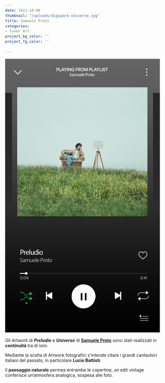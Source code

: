 ```yaml
---
date: 2021-10-06
thumbnail: "/uploads/digipack-universe.jpg"
title: Samuele Proto
categories:
- Cover Art
project_bg_color: ''
project_fg_color: ''

---
```

![](/uploads/samuele-spotify.jpg)

Gli Artwork di **_Preludio_** e **_Universe_** di **[Samuele Proto](https://instagram.com/samuele_proto?utm_medium=copy_link)** sono stati realizzati in **continuità** tra di loro. 

Mediante la scelta di Artwork fotografici s'intende citare i grandi cantautori italiani del passato, in particolare **Lucio Battisti**. 

Il **paesaggio naturale** permea entrambe le copertine, un edit vintage conferisce un’atmosfera analogica, sospesa alle foto.